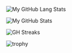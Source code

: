 ![My GitHub Lang Stats](https://github-stats.agentbot.xyz/api/top-langs/?username=jeremu2907&theme=codeSTACKr&layout=compact)

![My GitHub Stats](https://github-stats.agentbot.xyz/api?username=jeremu2907&count_private=true&show_icons=true&theme=swift)

![GH Streaks](https://github-readme-streak-stats.herokuapp.com/?user=jeremu2907&theme=codeSTACKr&hide_border=false)

![trophy](https://github-profile-trophy.vercel.app/?username=jeremu2907&theme=onedark)
